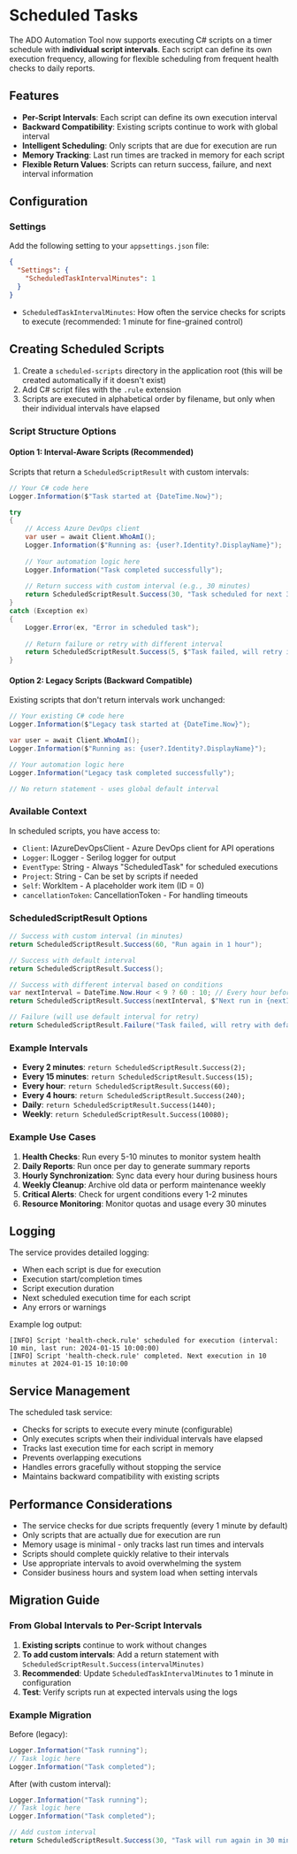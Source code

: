 # Scheduled Tasks

The ADO Automation Tool now supports executing C# scripts on a timer schedule with **individual script intervals**. Each script can define its own execution frequency, allowing for flexible scheduling from frequent health checks to daily reports.

## Features

- **Per-Script Intervals**: Each script can define its own execution interval
- **Backward Compatibility**: Existing scripts continue to work with global interval
- **Intelligent Scheduling**: Only scripts that are due for execution are run
- **Memory Tracking**: Last run times are tracked in memory for each script
- **Flexible Return Values**: Scripts can return success, failure, and next interval information

## Configuration

### Settings

Add the following setting to your `appsettings.json` file:

```json
{
  "Settings": {
    "ScheduledTaskIntervalMinutes": 1
  }
}
```

- `ScheduledTaskIntervalMinutes`: How often the service checks for scripts to execute (recommended: 1 minute for fine-grained control)

## Creating Scheduled Scripts

1. Create a `scheduled-scripts` directory in the application root (this will be created automatically if it doesn't exist)
2. Add C# script files with the `.rule` extension
3. Scripts are executed in alphabetical order by filename, but only when their individual intervals have elapsed

### Script Structure Options

#### Option 1: Interval-Aware Scripts (Recommended)

Scripts that return a `ScheduledScriptResult` with custom intervals:

```csharp
// Your C# code here
Logger.Information($"Task started at {DateTime.Now}");

try 
{
    // Access Azure DevOps client
    var user = await Client.WhoAmI();
    Logger.Information($"Running as: {user?.Identity?.DisplayName}");
    
    // Your automation logic here
    Logger.Information("Task completed successfully");
    
    // Return success with custom interval (e.g., 30 minutes)
    return ScheduledScriptResult.Success(30, "Task scheduled for next 30 minutes");
}
catch (Exception ex)
{
    Logger.Error(ex, "Error in scheduled task");
    
    // Return failure or retry with different interval
    return ScheduledScriptResult.Success(5, $"Task failed, will retry in 5 minutes: {ex.Message}");
}
```

#### Option 2: Legacy Scripts (Backward Compatible)

Existing scripts that don't return intervals work unchanged:

```csharp
// Your existing C# code here
Logger.Information($"Legacy task started at {DateTime.Now}");

var user = await Client.WhoAmI();
Logger.Information($"Running as: {user?.Identity?.DisplayName}");

// Your automation logic here
Logger.Information("Legacy task completed successfully");

// No return statement - uses global default interval
```

### Available Context

In scheduled scripts, you have access to:

- `Client`: IAzureDevOpsClient - Azure DevOps client for API operations
- `Logger`: ILogger - Serilog logger for output
- `EventType`: String - Always "ScheduledTask" for scheduled executions
- `Project`: String - Can be set by scripts if needed
- `Self`: WorkItem - A placeholder work item (ID = 0)
- `cancellationToken`: CancellationToken - For handling timeouts

### ScheduledScriptResult Options

```csharp
// Success with custom interval (in minutes)
return ScheduledScriptResult.Success(60, "Run again in 1 hour");

// Success with default interval
return ScheduledScriptResult.Success();

// Success with different interval based on conditions
var nextInterval = DateTime.Now.Hour < 9 ? 60 : 10; // Every hour before 9 AM, every 10 minutes after
return ScheduledScriptResult.Success(nextInterval, $"Next run in {nextInterval} minutes");

// Failure (will use default interval for retry)
return ScheduledScriptResult.Failure("Task failed, will retry with default interval");
```

### Example Intervals

- **Every 2 minutes**: `return ScheduledScriptResult.Success(2);`
- **Every 15 minutes**: `return ScheduledScriptResult.Success(15);`
- **Every hour**: `return ScheduledScriptResult.Success(60);`
- **Every 4 hours**: `return ScheduledScriptResult.Success(240);`
- **Daily**: `return ScheduledScriptResult.Success(1440);`
- **Weekly**: `return ScheduledScriptResult.Success(10080);`

### Example Use Cases

1. **Health Checks**: Run every 5-10 minutes to monitor system health
2. **Daily Reports**: Run once per day to generate summary reports
3. **Hourly Synchronization**: Sync data every hour during business hours
4. **Weekly Cleanup**: Archive old data or perform maintenance weekly
5. **Critical Alerts**: Check for urgent conditions every 1-2 minutes
6. **Resource Monitoring**: Monitor quotas and usage every 30 minutes

## Logging

The service provides detailed logging:
- When each script is due for execution
- Execution start/completion times
- Script execution duration
- Next scheduled execution time for each script
- Any errors or warnings

Example log output:
```
[INFO] Script 'health-check.rule' scheduled for execution (interval: 10 min, last run: 2024-01-15 10:00:00)
[INFO] Script 'health-check.rule' completed. Next execution in 10 minutes at 2024-01-15 10:10:00
```

## Service Management

The scheduled task service:
- Checks for scripts to execute every minute (configurable)
- Only executes scripts when their individual intervals have elapsed
- Tracks last execution time for each script in memory
- Prevents overlapping executions
- Handles errors gracefully without stopping the service
- Maintains backward compatibility with existing scripts

## Performance Considerations

- The service checks for due scripts frequently (every 1 minute by default)
- Only scripts that are actually due for execution are run
- Memory usage is minimal - only tracks last run times and intervals
- Scripts should complete quickly relative to their intervals
- Use appropriate intervals to avoid overwhelming the system
- Consider business hours and system load when setting intervals

## Migration Guide

### From Global Intervals to Per-Script Intervals

1. **Existing scripts** continue to work without changes
2. **To add custom intervals**: Add a return statement with `ScheduledScriptResult.Success(intervalMinutes)`
3. **Recommended**: Update `ScheduledTaskIntervalMinutes` to 1 minute in configuration
4. **Test**: Verify scripts run at expected intervals using the logs

### Example Migration

Before (legacy):
```csharp
Logger.Information("Task running");
// Task logic here
Logger.Information("Task completed");
```

After (with custom interval):
```csharp
Logger.Information("Task running");
// Task logic here
Logger.Information("Task completed");

// Add custom interval
return ScheduledScriptResult.Success(30, "Task will run again in 30 minutes");